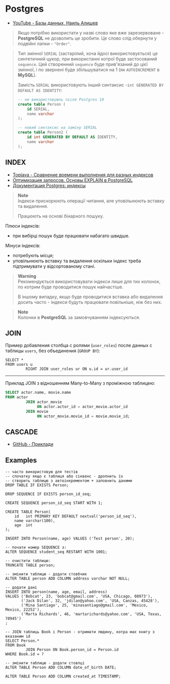 # Postgres
* [YouTube - Базы данных, Наиль Алишев](https://www.youtube.com/playlist?list=PLcBbiWbF2bIzfWAcWvu5M56hk25vJrRFK)

> Якщо потрібно використати у назві слово яке вже зарезервоване - **PostgreSQL** не дозволить це зробити. 
> Це слово слід обернути у подвійні лапки - `"Order"`.

> Тип змінної `SERIAL` (застарілий, хоча йдосі використовується) це синтетичний цукор, при використанні котрої буде застосований `sequence`.
> Цей створенний `sequence` буде прив'язаний до цієї змінної, і по звернені буде збільшуватися на 1 (як `AUTOINCREMENT` в **MySQL**).
>
> Замість `SERIAL` використовують інший синтаксис -`int GENERATED BY DEFAULT AS IDENTITY`:
> ```sql
> -- не використовуюnь після Postgres 10
> create table Person (
>     id SERIAL,
>     name varchar
> );
> ```
> ```sql
> -- новий синтаксис на заміну SERIAL
> create table Person2 (
>     id int GENERATED BY DEFAULT AS IDENTITY,
>     name varchar
> );
> ```

## INDEX
* [Topjava - Сравнение времени выполнения для разных индексов](https://github.com/JavaWebinar/topjava/blob/doc/doc/meals_index.md)
* [Оптимизация запросов. Основы EXPLAIN в PostgreSQL](https://habr.com/ru/post/203320/)
* [Документация Postgres: индексы](https://postgrespro.ru/docs/postgresql/9.6/indexes.html)

> **Note**<br>
> Індекси прискорюють операції читання, але уповільнюють вставку та видалення.
>
> Працюють на основі бінарного пошуку.

Плюси індексів:
* при вибірці пошук буде працювати набагато швидше.

Мінуси індексів:
* потребують місця;
* уповільнюють вставку та видалення оскільки індекс треба підтримувати у відсортованому стані.

> **Warning**<br>
> Рекомендується використовувати індекси лише для тих колонок, по котрим буде проводитися пошук найчастіше.
>
> В іншому випадку, якщо буде проводитися вставка або видалення досить часто - індекси будуть працювати повільніше, ніж без них.

> **Note**<br>
> Колонки в **PostgreSQL** за замовчуванням індексуються.


## JOIN
Пример добавления столбца с ролями (`user_roles`) после данных с таблицы `users`, без объединения (`GROUP BY`):
```postgresql
SELECT *
FROM users u
         RIGHT JOIN user_roles ur ON u.id = ur.user_id
```
***
Приклад JOIN з відношенням Many-to-Many з проміжною таблицею:
```sql
SELECT actor.name, movie.name
FROM actor
         JOIN actor_movie
              ON actor.actor_id = actor_movie.actor_id
         JOIN movie
              ON actor_movie.movie_id = movie.movie_id;
```

## CASCADE
* [GitHub - Приклади](https://github.com/SergiaS/example_spring/blob/31ef68542bdcdb8fee9b5548ebc97af6b88e11bd/src/main/resources/CASCADE_lesson.sql)


## Examples 
```postgresql
-- часто використовую для тестів
-- спочатку якщо є таблиця або сіквенс - дропнить їх 
-- створить таблицю з автоінкрементом + заповнить даними
DROP TABLE IF EXISTS Person;

DROP SEQUENCE IF EXISTS person_id_seq;

CREATE SEQUENCE person_id_seq START WITH 1;

CREATE TABLE Person(
    id   int PRIMARY KEY DEFAULT nextval('person_id_seq'),
    name varchar(100),
    age  int
);

INSERT INTO Person(name, age) VALUES ('Test person', 20);
```
```postgresql
-- почати номер SEQUENCE з:
ALTER SEQUENCE student_seq RESTART WITH 1001;
```
```postgresql
-- очистити таблицю:
TRUNCATE TABLE person;
```
```postgresql
-- змінити таблицю - додати стовбчик
ALTER TABLE person ADD COLUMN address varchar NOT NULL;
```
```postgresql
-- додати дані
INSERT INTO person(name, age, email, address)
VALUES ('Bobcat', 23, 'bobcat@gmail.com', 'USA, Chicago, 08973'),
       ('Jack Dilan', 32, 'jdilan@yahoo.com', 'USA, Canzas, 45428'),
       ('Mina Santiago', 25, 'minasantiago@gmail.com', 'Mexico, Mexico, 22252'),
       ('Marta Richards', 46, 'martarichards@yahoo.com', 'USA, Texas, 78945')
;
```
```postgresql
-- JOIN таблиць Book і Person - отримати людину, котра має книгу з вказаним id
SELECT Person.*
FROM Book
         JOIN Person ON Book.person_id = Person.id
WHERE Book.id = ?
```
```postgresql
-- змінити таблицю - додати стовпці
ALTER TABLE Person ADD COLUMN date_of_birth DATE;

ALTER TABLE Person ADD COLUMN created_at TIMESTAMP;
```